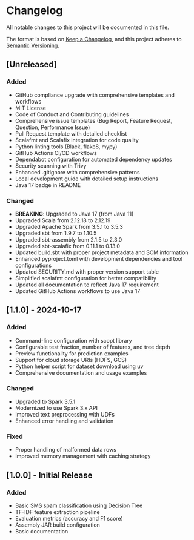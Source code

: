 # Changelog

All notable changes to this project will be documented in this file.

The format is based on [Keep a Changelog](https://keepachangelog.com/en/1.0.0/),
and this project adheres to [Semantic Versioning](https://semver.org/spec/v2.0.0.html).

## [Unreleased]

### Added
- GitHub compliance upgrade with comprehensive templates and workflows
- MIT License
- Code of Conduct and Contributing guidelines
- Comprehensive issue templates (Bug Report, Feature Request, Question, Performance Issue)
- Pull Request template with detailed checklist
- Scalafmt and Scalafix integration for code quality
- Python linting tools (Black, flake8, mypy)
- GitHub Actions CI/CD workflows
- Dependabot configuration for automated dependency updates
- Security scanning with Trivy
- Enhanced .gitignore with comprehensive patterns
- Local development guide with detailed setup instructions
- Java 17 badge in README

### Changed
- **BREAKING**: Upgraded to Java 17 (from Java 11)
- Upgraded Scala from 2.12.18 to 2.12.19
- Upgraded Apache Spark from 3.5.1 to 3.5.3
- Upgraded sbt from 1.9.7 to 1.10.5
- Upgraded sbt-assembly from 2.1.5 to 2.3.0
- Upgraded sbt-scalafix from 0.11.1 to 0.13.0
- Updated build.sbt with proper project metadata and SCM information
- Enhanced pyproject.toml with development dependencies and tool configurations
- Updated SECURITY.md with proper version support table
- Simplified scalafmt configuration for better compatibility
- Updated all documentation to reflect Java 17 requirement
- Updated GitHub Actions workflows to use Java 17

## [1.1.0] - 2024-10-17

### Added
- Command-line configuration with scopt library
- Configurable test fraction, number of features, and tree depth
- Preview functionality for prediction examples
- Support for cloud storage URIs (HDFS, GCS)
- Python helper script for dataset download using uv
- Comprehensive documentation and usage examples

### Changed
- Upgraded to Spark 3.5.1
- Modernized to use Spark 3.x API
- Improved text preprocessing with UDFs
- Enhanced error handling and validation

### Fixed
- Proper handling of malformed data rows
- Improved memory management with caching strategy

## [1.0.0] - Initial Release

### Added
- Basic SMS spam classification using Decision Tree
- TF-IDF feature extraction pipeline
- Evaluation metrics (accuracy and F1 score)
- Assembly JAR build configuration
- Basic documentation
